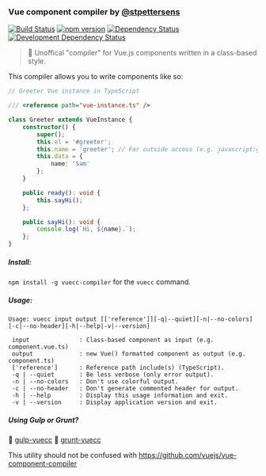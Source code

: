 ### Vue component compiler by [@stpettersens](https://github.com/stpettersens)
[![Build Status](https://travis-ci.org/stpettersens/vue-component-compiler.png?branch=master)](https://travis-ci.org/stpettersens/vuecc-component-compiler)
[![npm version](https://badge.fury.io/js/vuecc-compiler.svg)](http://npmjs.org/package/vuecc-compiler)
[![Dependency Status](https://david-dm.org/stpettersens/vue-component-compiler.png?theme=shields.io)](https://david-dm.org/stpettersens/vue-component-compiler) [![Development Dependency Status](https://david-dm.org/stpettersens/vue-component-compiler/dev-status.png?theme=shields.io)](https://david-dm.org/stpettersens/vue-component-compiler#info=devDependencies)

> :mount_fuji: Unoffical "compiler" for Vue.js components written in a class-based style.

This compiler allows you to write components like so:

```ts
// Greeter Vue instance in TypeScript

/// <reference path="vue-instance.ts" />

class Greeter extends VueInstance {
	constructor() {
		super();
		this.el = '#greeter';
		this.name = 'greeter'; // For outside access (e.g. javascript:greeter.sayHi()).
		this.data = {
		    name: 'Sam'
		};
	}

	public ready(): void {
		this.sayHi();
	};

	public sayHi(): void {
		console.log(`Hi, ${name}.`);
	};
}
```

##### Install:

`npm install -g vuecc-compiler` for the `vuecc` command.

##### Usage: 

```
Usage: vuecc input output [['reference']][-q|--quiet][-n|--no-colors]
[-c|--no-header][-h|--help|-v|--version]

 input              : Class-based component as input (e.g. component.vue.ts)
 output             : new Vue() formatted component as output (e.g. component.ts)
 ['reference']      : Reference path include(s) (TypeScript).
 -q | --quiet       : Be less verbose (only error output).
 -n | --no-colors   : Don't use colorful output.
 -c | --no-header   : Don't generate commented header for output.
 -h | --help        : Display this usage information and exit.
 -v | --version     : Display application version and exit.
 ```

##### Using Gulp or Grunt?

:tropical_drink: [gulp-vuecc](http://github.com/stpettersens/gulp-vuecc)
:boar: [grunt-vuecc](http://github.com/stpettersens/grunt-vuecc)

This utility should not be confused with https://github.com/vuejs/vue-component-compiler
